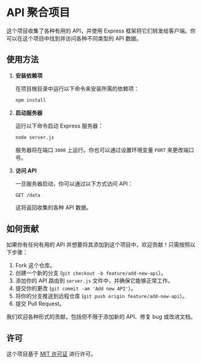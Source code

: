 # API 聚合项目

这个项目收集了各种有用的 API，并使用 Express 框架将它们转发给客户端。你可以在这个项目中找到并访问各种不同类型的 API 数据。

## 使用方法

1. **安装依赖项**

   在项目根目录中运行以下命令来安装所需的依赖项：

   ```bash
   npm install
   ```

2. **启动服务器**

   运行以下命令启动 Express 服务器：

   ```bash
   node server.js
   ```

   服务器将在端口 `3000` 上运行。你也可以通过设置环境变量 `PORT` 来更改端口号。

3. **访问 API**

   一旦服务器启动，你可以通过以下方式访问 API：

   ```bash
   GET /data
   ```

   这将返回收集的各种 API 数据。

## 如何贡献

如果你有任何有用的 API 并想要将其添加到这个项目中，欢迎贡献！只需按照以下步骤：

1. Fork 这个仓库。
2. 创建一个新的分支 (`git checkout -b feature/add-new-api`）。
3. 添加你的 API 路由到 `server.js` 文件中，并确保它能够正常工作。
4. 提交你的更改 (`git commit -am 'Add new API'`）。
5. 将你的分支推送到远程仓库 (`git push origin feature/add-new-api`）。
6. 提交 Pull Request。

我们欢迎各种形式的贡献，包括但不限于添加新的 API、修复 bug 或改进文档。

## 许可

这个项目基于 [MIT 许可证](LICENSE) 进行许可。
